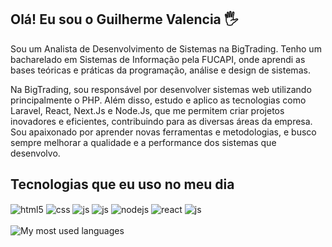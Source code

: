 ## Olá! Eu sou o Guilherme Valencia 🖐️

Sou um Analista de Desenvolvimento de Sistemas na BigTrading. Tenho um bacharelado em Sistemas de Informação pela FUCAPI, onde aprendi as bases teóricas e práticas da programação, análise e design de sistemas.

Na BigTrading, sou responsável por desenvolver sistemas web utilizando principalmente o PHP. Além disso, estudo e aplico as tecnologias como Laravel, React, Next.Js e Node.Js, que me permitem criar projetos inovadores e eficientes, contribuindo para as diversas áreas da empresa. Sou apaixonado por aprender novas ferramentas e metodologias, e busco sempre melhorar a qualidade e a performance dos sistemas que desenvolvo.

## Tecnologias que eu uso no meu dia
<div style="display: inline_block;">
  <img align="center" alt="html5" src="https://img.shields.io/badge/HTML5-E34F26?style=for-the-badge&logo=html5&logoColor=white" />
  <img align="center" alt="css" src="https://img.shields.io/badge/CSS3-1572B6?style=for-the-badge&logo=css3&logoColor=white" />
  <img align="center" alt="js" src="https://img.shields.io/badge/JavaScript-F7DF1E?style=for-the-badge&logo=javascript&logoColor=black" />
  <img align="center" alt="js" src="https://img.shields.io/badge/PHP-777BB4?style=for-the-badge&logo=php&logoColor=white" />
  <img align="center" alt="nodejs" src="https://img.shields.io/badge/Node.js-43853D?style=for-the-badge&logo=node.js&logoColor=white" />
  <img align="center" alt="react" src="https://img.shields.io/badge/React-20232A?style=for-the-badge&logo=react&logoColor=61DAFB" />
  <img align="center" alt="js" src="https://img.shields.io/badge/Laravel-FF2D20?style=for-the-badge&logo=laravel&logoColor=white" />
</div><br/>

<img src="https://github-readme-stats-git-masterrstaa-rickstaa.vercel.app/api/top-langs/?username=guivalencia&show_icons=true&langs_count=10&layout=compact&theme=dark&count_private=true&hide=shaderlab,rpc,glsl,hlsl,cmake,asp" alt="My most used languages" />
